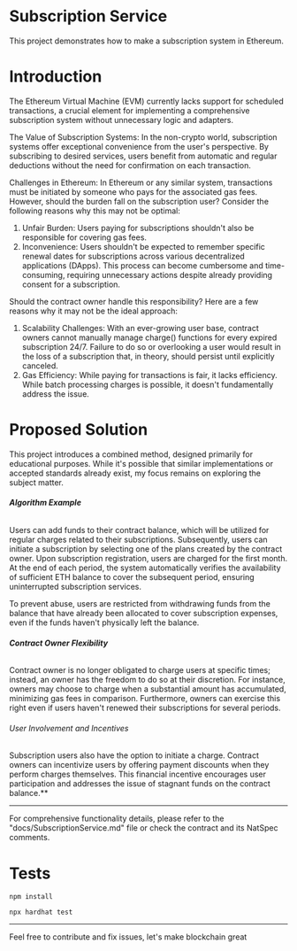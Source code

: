 # Subscription Service

This project demonstrates how to make a subscription system in Ethereum.

# Introduction

The Ethereum Virtual Machine (EVM) currently lacks support for scheduled transactions, a crucial element for implementing a comprehensive subscription system without unnecessary logic and adapters.

The Value of Subscription Systems:
In the non-crypto world, subscription systems offer exceptional convenience from the user's perspective. By subscribing to desired services, users benefit from automatic and regular deductions without the need for confirmation on each transaction.

Challenges in Ethereum:
In Ethereum or any similar system, transactions must be initiated by someone who pays for the associated gas fees. However, should the burden fall on the subscription user? Consider the following reasons why this may not be optimal:

1. Unfair Burden: Users paying for subscriptions shouldn't also be responsible for covering gas fees.
2. Inconvenience: Users shouldn't be expected to remember specific renewal dates for subscriptions across various decentralized applications (DApps). This process can become cumbersome and time-consuming, requiring unnecessary actions despite already providing consent for a subscription.

Should the contract owner handle this responsibility? Here are a few reasons why it may not be the ideal approach:

1. Scalability Challenges: With an ever-growing user base, contract owners cannot manually manage charge() functions for every expired subscription 24/7. Failure to do so or overlooking a user would result in the loss of a subscription that, in theory, should persist until explicitly canceled.
2. Gas Efficiency: While paying for transactions is fair, it lacks efficiency. While batch processing charges is possible, it doesn't fundamentally address the issue.

# Proposed Solution

This project introduces a combined method, designed primarily for educational purposes. While it's possible that similar implementations or accepted standards already exist, my focus remains on exploring the subject matter.

###### **Algorithm Example**

Users can add funds to their contract balance, which will be utilized for regular charges related to their subscriptions. Subsequently, users can initiate a subscription by selecting one of the plans created by the contract owner. Upon subscription registration, users are charged for the first month. At the end of each period, the system automatically verifies the availability of sufficient ETH balance to cover the subsequent period, ensuring uninterrupted subscription services.

To prevent abuse, users are restricted from withdrawing funds from the balance that have already been allocated to cover subscription expenses, even if the funds haven't physically left the balance.

###### **Contract Owner Flexibility**

Contract owner is no longer obligated to charge users at specific times; instead, an owner has the freedom to do so at their discretion. For instance, owners may choose to charge when a substantial amount has accumulated, minimizing gas fees in comparison. Furthermore, owners can exercise this right even if users haven't renewed their subscriptions for several periods.

###### User Involvement and Incentives

Subscription users also have the option to initiate a charge. Contract owners can incentivize users by offering payment discounts when they perform charges themselves. This financial incentive encourages user participation and addresses the issue of stagnant funds on the contract balance.**

---

For comprehensive functionality details, please refer to the "docs/SubscriptionService.md" file or check the contract and its NatSpec comments.

# Tests

`npm install`

`npx hardhat test`

---

Feel free to contribute and fix issues, let's make blockchain great
